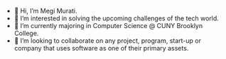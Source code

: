 - 👋 Hi, I’m Megi Murati.
- 👀 I’m interested in solving the upcoming challenges of the tech world.
- 🌱 I’m currently majoring in Computer Science @ CUNY Brooklyn College.
- 💞️ I’m looking to collaborate on any project, program, start-up or company that uses software as one of their primary assets.


<!---
megimurati/megimurati is a ✨ special ✨ repository because its `README.md` (this file) appears on your GitHub profile.
You can click the Preview link to take a look at your changes.
--->
